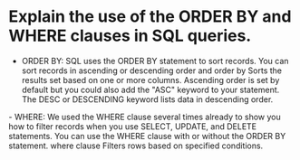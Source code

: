 # Explain the use of the ORDER BY and WHERE clauses in SQL queries.

- ORDER BY: 
SQL uses the ORDER BY statement to sort records. You can sort records in ascending or descending order and order by Sorts the results set based on one or more columns.
<n></n>
Ascending order is set by default but you could also add the "ASC" keyword to your statement.
<n></n>
The DESC or DESCENDING keyword lists data in descending order.
<n>
</n>
- WHERE: 
We used the WHERE clause several times already to show you how to filter records when you use SELECT, UPDATE, and DELETE statements. You can use the WHERE clause with or without the ORDER BY statement. where clause Filters rows based on specified conditions.
